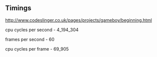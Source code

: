 
## Timings
http://www.codeslinger.co.uk/pages/projects/gameboy/beginning.html

cpu cycles per second - 4_194_304

frames per second - 60

cpu cycles per frame - 69_905

